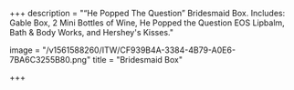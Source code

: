 +++
description = "“He Popped The Question” Bridesmaid Box. Includes: Gable Box, 2 Mini Bottles of Wine, He Popped the Question EOS Lipbalm, Bath & Body Works, and Hershey's Kisses."

image = "/v1561588260/ITW/CF939B4A-3384-4B79-A0E6-7BA6C3255B80.png"
title = "Bridesmaid Box"

+++
